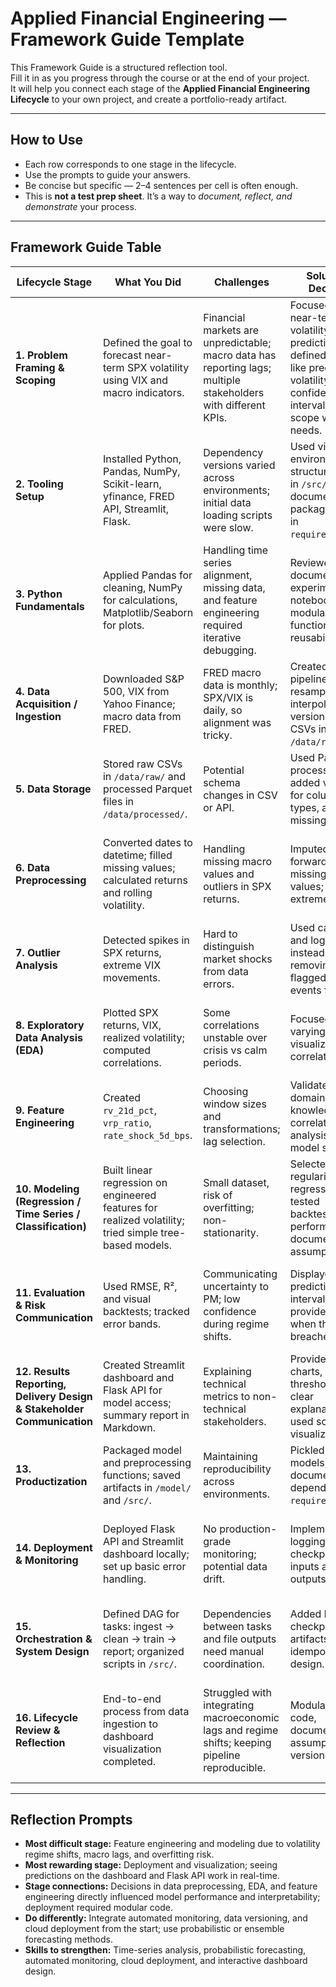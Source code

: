 # Applied Financial Engineering — Framework Guide Template

This Framework Guide is a structured reflection tool.  
Fill it in as you progress through the course or at the end of your project.  
It will help you connect each stage of the **Applied Financial Engineering Lifecycle** to your own project, and create a portfolio-ready artifact.

---

## How to Use
- Each row corresponds to one stage in the lifecycle.  
- Use the prompts to guide your answers.  
- Be concise but specific — 2–4 sentences per cell is often enough.  
- This is **not a test prep sheet**. It’s a way to *document, reflect, and demonstrate* your process.

---

## Framework Guide Table

| Lifecycle Stage | What You Did | Challenges | Solutions / Decisions | Future Improvements |
|-----------------|--------------|------------|---------------------|-------------------|
| **1. Problem Framing & Scoping** | Defined the goal to forecast near-term SPX volatility using VIX and macro indicators. | Financial markets are unpredictable; macro data has reporting lags; multiple stakeholders with different KPIs. | Focused on near-term volatility prediction; defined metrics like predicted volatility and confidence intervals; aligned scope with PM needs. | Incorporate scenario-based or stress-testing objectives earlier. |
| **2. Tooling Setup** | Installed Python, Pandas, NumPy, Scikit-learn, yfinance, FRED API, Streamlit, Flask. | Dependency versions varied across environments; initial data loading scripts were slow. | Used virtual environments; structured scripts in `/src/`; documented package versions in `requirements.txt`. | Automate environment setup with Docker or conda environment files. |
| **3. Python Fundamentals** | Applied Pandas for cleaning, NumPy for calculations, Matplotlib/Seaborn for plots. | Handling time series alignment, missing data, and feature engineering required iterative debugging. | Reviewed documentation, experimented in notebooks, modularized functions for reusability. | Continue practicing modular design and vectorized operations. |
| **4. Data Acquisition / Ingestion** | Downloaded S&P 500, VIX from Yahoo Finance; macro data from FRED. | FRED macro data is monthly; SPX/VIX is daily, so alignment was tricky. | Created ingestion pipeline with resampling and interpolation; versioned raw CSVs in `/data/raw/`. | Implement automated scheduling and integrity checks for new data. |
| **5. Data Storage** | Stored raw CSVs in `/data/raw/` and processed Parquet files in `/data/processed/`. | Potential schema changes in CSV or API. | Used Parquet for processed data; added validation for columns, types, and missing values. | Consider cloud storage for scalability and historical snapshots. |
| **6. Data Preprocessing** | Converted dates to datetime; filled missing values; calculated returns and rolling volatility. | Handling missing macro values and outliers in SPX returns. | Imputed or forward-filled missing macro values; capped extreme outliers. | Automate preprocessing pipeline; integrate checks for new data anomalies. |
| **7. Outlier Analysis** | Detected spikes in SPX returns, extreme VIX movements. | Hard to distinguish market shocks from data errors. | Used capping and logging instead of removing; flagged extreme events for review. | Explore automated anomaly detection models. |
| **8. Exploratory Data Analysis (EDA)** | Plotted SPX returns, VIX, realized volatility; computed correlations. | Some correlations unstable over crisis vs calm periods. | Focused on time-varying patterns; visualized rolling correlations. | Add interactive EDA dashboards for better exploration. |
| **9. Feature Engineering** | Created `rv_21d_pct`, `vrp_ratio`, `rate_shock_5d_bps`. | Choosing window sizes and transformations; lag selection. | Validated with domain knowledge and correlation analysis; tested model sensitivity. | Experiment with regime-switching features or macro factor composites. |
| **10. Modeling (Regression / Time Series / Classification)** | Built linear regression on engineered features for realized volatility; tried simple tree-based models. | Small dataset, risk of overfitting; non-stationarity. | Selected regularized linear regression; tested backtesting performance; documented assumptions. | Evaluate ensemble and probabilistic forecasting models. |
| **11. Evaluation & Risk Communication** | Used RMSE, R², and visual backtests; tracked error bands. | Communicating uncertainty to PM; low confidence during regime shifts. | Displayed prediction intervals; provided alerts when thresholds breached. | Automate confidence interval recalibration; incorporate stress scenarios. |
| **12. Results Reporting, Delivery Design & Stakeholder Communication** | Created Streamlit dashboard and Flask API for model access; summary report in Markdown. | Explaining technical metrics to non-technical stakeholders. | Provided intuitive charts, thresholds, and clear explanations; used scenario visualizations. | Include email or Slack notifications for risk alerts. |
| **13. Productization** | Packaged model and preprocessing functions; saved artifacts in `/model/` and `/src/`. | Maintaining reproducibility across environments. | Pickled trained models; documented dependencies in `requirements.txt`. | Containerize with Docker for reproducible deployments. |
| **14. Deployment & Monitoring** | Deployed Flask API and Streamlit dashboard locally; set up basic error handling. | No production-grade monitoring; potential data drift. | Implemented logging and checkpoints for inputs and outputs. | Integrate monitoring for model drift, missing data, latency; consider cloud deployment. |
| **15. Orchestration & System Design** | Defined DAG for tasks: ingest → clean → train → report; organized scripts in `/src/`. | Dependencies between tasks and file outputs need manual coordination. | Added logging, checkpoint artifacts, and idempotent task design. | Automate scheduling via Airflow or Prefect; add notifications on failure. |
| **16. Lifecycle Review & Reflection** | End-to-end process from data ingestion to dashboard visualization completed. | Struggled with integrating macroeconomic lags and regime shifts; keeping pipeline reproducible. | Modularized code, documented assumptions, versioned data. | Explore automated retraining, better scenario analysis, and cloud deployment. |

---

## Reflection Prompts

- **Most difficult stage:** Feature engineering and modeling due to volatility regime shifts, macro lags, and overfitting risk.  
- **Most rewarding stage:** Deployment and visualization; seeing predictions on the dashboard and Flask API work in real-time.  
- **Stage connections:** Decisions in data preprocessing, EDA, and feature engineering directly influenced model performance and interpretability; deployment required modular code.  
- **Do differently:** Integrate automated monitoring, data versioning, and cloud deployment from the start; use probabilistic or ensemble forecasting methods.  
- **Skills to strengthen:** Time-series analysis, probabilistic forecasting, automated monitoring, cloud deployment, and interactive dashboard design.  
